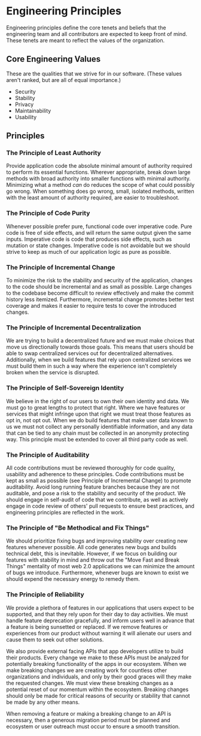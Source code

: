 # Engineering Principles
Engineering principles define the core tenets and beliefs that the engineering team and all contributors are expected to keep front of mind. These tenets are meant to reflect the values of the organization.

## Core Engineering Values
These are the qualities that we strive for in our software. (These values aren't ranked, but are all of equal importance.)

* Security
* Stability
* Privacy
* Maintainability
* Usability


## Principles
### The Principle of Least Authority

Provide application code the absolute minimal amount of authority required to perform its essential functions. Wherever appropriate, break down large methods with broad authority into smaller functions with minimal authority. Minimizing what a method *can* do reduces the scope of what could possibly go wrong. When something does go wrong, small, isolated methods, written with the least amount of authority required, are easier to troubleshoot.

### The Principle of Code Purity

Whenever possible prefer pure, functional code over imperative code. Pure code is free of side effects, and will return the same output given the same inputs. Imperative code is code that produces side effects, such as mutation or state changes. Imperative code is not avoidable but we should strive to keep as much of our application logic as pure as possible. 


### The Principle of Incremental Change

To minimize the risk to the stability and security of the application, changes to the code should be incremental and as small as possible. Large changes to the codebase become difficult to review effectively and make the commit history less itemized. Furthermore, incremental change promotes better test coverage and makes it easier to require tests to cover the introduced changes.

### The Principle of Incremental Decentralization

We are trying to build a decentralized future and we must make choices that move us directionally towards those goals. This means that users should be able to swap centralized services out for decentralized alternatives. Additionally, when we build features that rely upon centralized services we must build them in such a way where the experience isn't completely broken when the service is disrupted. 

### The Principle of Self-Sovereign Identity

We believe in the right of our users to own their own identity and data. We must go to great lengths to protect that right. Where we have features or services that might infringe upon that right we must treat those features as opt in, not opt out. When we do build features that make user data known to us we must not collect any personally identifiable information, and any data that can be tied to any chain must be collected in an anonymity protecting way. This principle must be extended to cover all third party code as well.

### The Principle of Auditability

All code contributions must be reviewed thoroughly for code quality, usability and adherence to these principles. Code contributions must be kept as small as possible (see Principle of Incremental Change) to promote auditability. Avoid long running feature branches because they are not auditable, and pose a risk to the stability and security of the product. We should engage in self-audit of code that we contribute, as well as actively engage in code review of others' pull requests to ensure best practices, and engineering principles are reflected in the work.


### The Principle of "Be Methodical and Fix Things"

We should prioritize fixing bugs and improving stability over creating new features whenever possible. All code generates new bugs and builds technical debt, this is inevitable. However, if we focus on building our features with stability in mind and throw out the "Move Fast and Break Things" mentality of most web 2.0 applications we can minimize the amount of bugs we introduce. Furthermore, whenever bugs are known to exist we should expend the necessary energy to remedy them. 

### The Principle of Reliability

We provide a plethora of features in our applications that users expect to be supported, and that they rely upon for their day to day activities. We must handle feature deprecation gracefully, and inform users well in advance that a feature is being sunsetted or replaced. If we remove features or experiences from our product without warning it will alienate our users and cause them to seek out other solutions. 

We also provide external facing APIs that app developers utilize to build their products. Every change we make to these APIs must be analyzed for potentially breaking functionality of the apps in our ecosystem. When we make breaking changes we are creating work for countless other organizations and individuals, and only by their good graces will they make the requested changes. We must view these breaking changes as a potential reset of our momentum within the ecosystem. Breaking changes should only be made for critical reasons of security or stability that cannot be made by any other means.

When removing a feature or making a breaking change to an API is necessary, then a generous migration period must be planned and ecosystem or user outreach must occur to ensure a smooth transition.
